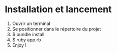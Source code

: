 # Installation et lancement

1. Ouvrir un terminal
2. Se positionner dans le répertoire du projet
3. $ bundle install
4. $ ruby app.rb
5. Enjoy !

